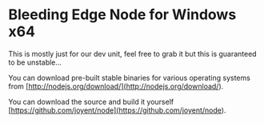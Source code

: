 Bleeding Edge Node for Windows x64
==================================

This is mostly just for our dev unit, feel free to grab it but this is
guaranteed to be unstable...

You can download pre-built stable binaries for various operating systems from
[http://nodejs.org/download/](<http://nodejs.org/download/>).

You can download the source and build it yourself
[https://github.com/joyent/node](<https://github.com/joyent/node>).


